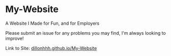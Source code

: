 # My-Website

A Website I Made for Fun, and for Employers

Please submit an issue for any problems you may find, I'm always looking to improve!

Link to Site: [dillonhhh.github.io/My-Website](https://dillonhhh.github.io/My-Website/)
